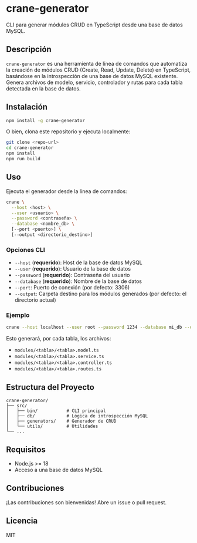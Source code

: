 # crane-generator

CLI para generar módulos CRUD en TypeScript desde una base de datos MySQL.

## Descripción

`crane-generator` es una herramienta de línea de comandos que automatiza la creación de módulos CRUD (Create, Read, Update, Delete) en TypeScript, basándose en la introspección de una base de datos MySQL existente. Genera archivos de modelo, servicio, controlador y rutas para cada tabla detectada en la base de datos.

## Instalación

```bash
npm install -g crane-generator
```
O bien, clona este repositorio y ejecuta localmente:
```bash
git clone <repo-url>
cd crane-generator
npm install
npm run build
```

## Uso

Ejecuta el generador desde la línea de comandos:

```bash
crane \
  --host <host> \
  --user <usuario> \
  --password <contraseña> \
  --database <nombre_db> \
  [--port <puerto>] \
  [--output <directorio_destino>]
```

### Opciones CLI
- `--host` (**requerido**): Host de la base de datos MySQL
- `--user` (**requerido**): Usuario de la base de datos
- `--password` (**requerido**): Contraseña del usuario
- `--database` (**requerido**): Nombre de la base de datos
- `--port`: Puerto de conexión (por defecto: 3306)
- `--output`: Carpeta destino para los módulos generados (por defecto: el directorio actual)

### Ejemplo
```bash
crane --host localhost --user root --password 1234 --database mi_db --output ./src
```
Esto generará, por cada tabla, los archivos:
- `modules/<tabla>/<tabla>.model.ts`
- `modules/<tabla>/<tabla>.service.ts`
- `modules/<tabla>/<tabla>.controller.ts`
- `modules/<tabla>/<tabla>.routes.ts`

## Estructura del Proyecto
```
crane-generator/
├── src/
│   ├── bin/           # CLI principal
│   ├── db/            # Lógica de introspección MySQL
│   ├── generators/    # Generador de CRUD
│   └── utils/         # Utilidades
└── ...
```

## Requisitos
- Node.js >= 18
- Acceso a una base de datos MySQL

## Contribuciones
¡Las contribuciones son bienvenidas! Abre un issue o pull request.

## Licencia
MIT